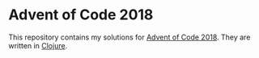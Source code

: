 # Advent of Code 2018

This repository contains my solutions for [Advent of Code 2018](https://adventofcode.com/2018). They are written in [Clojure](https://clojure.org/).
